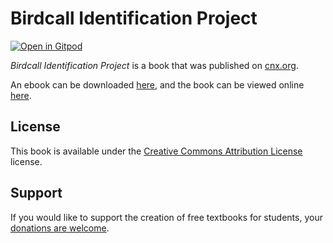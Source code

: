# Birdcall Identification Project

[![Open in Gitpod](https://gitpod.io/button/open-in-gitpod.svg)](https://gitpod.io/from-referrer/)

_Birdcall Identification Project_ is a book that was published on [cnx.org](https://cnx.org/).

An ebook can be downloaded [here](https://github.com/cnx-user-books/cnxbook-birdcall-identification-project/releases/latest), and the book can be viewed online [here](https://github.com/cnx-user-books/cnxbook-birdcall-identification-project/releases/latest).

## License
This book is available under the [Creative Commons Attribution License](./LICENSE) license.

## Support
If you would like to support the creation of free textbooks for students, your [donations are welcome](https://riceconnect.rice.edu/donation/support-openstax-banner).
